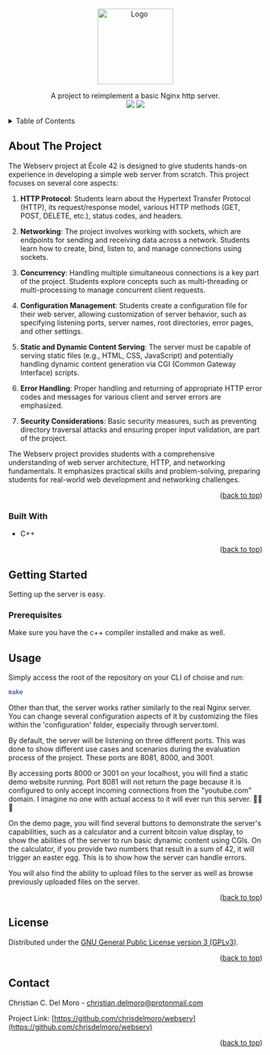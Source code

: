 <div id="top"></div>

<!-- PROJECT SHIELDS -->
<br/>
<p align="center">
    <img src="https://github.com/chrisdelmoro/42cursus/blob/main/resources/repo/webserve.png" alt="Logo" width="150" height="150">

  <p align="center">
    A project to reimplement a basic Nginx http server.
    <br/>
    <img src="https://img.shields.io/badge/Mandatory-OK-brightgreen"/>
    <img src="https://img.shields.io/badge/Final%20Score-100-blue"/>
  </p>
</p>



<!-- TABLE OF CONTENTS -->
<details>
  <summary>Table of Contents</summary>
  <ol>
    <li>
      <a href="#about-the-project">About The Project</a>
      <ul>
        <li><a href="#built-with">Built With</a></li>
      </ul>
    </li>
    <li>
      <a href="#getting-started">Getting Started</a>
      <ul>
        <li><a href="#prerequisites">Prerequisites</a></li>
        <li><a href="#installation">Installation</a></li>
      </ul>
    </li>
    <li><a href="#usage">Usage</a></li>
    <li><a href="#license">License</a></li>
    <li><a href="#contact">Contact</a></li>
  </ol>
</details>



<!-- ABOUT THE PROJECT -->
## About The Project

The Webserv project at École 42 is designed to give students hands-on experience in developing a simple web server from scratch. This project focuses on several core aspects:

1. **HTTP Protocol**: Students learn about the Hypertext Transfer Protocol (HTTP), its request/response model, various HTTP methods (GET, POST, DELETE, etc.), status codes, and headers.

2. **Networking**: The project involves working with sockets, which are endpoints for sending and receiving data across a network. Students learn how to create, bind, listen to, and manage connections using sockets.

3. **Concurrency**: Handling multiple simultaneous connections is a key part of the project. Students explore concepts such as multi-threading or multi-processing to manage concurrent client requests.

4. **Configuration Management**: Students create a configuration file for their web server, allowing customization of server behavior, such as specifying listening ports, server names, root directories, error pages, and other settings.

5. **Static and Dynamic Content Serving**: The server must be capable of serving static files (e.g., HTML, CSS, JavaScript) and potentially handling dynamic content generation via CGI (Common Gateway Interface) scripts.

6. **Error Handling**: Proper handling and returning of appropriate HTTP error codes and messages for various client and server errors are emphasized.

7. **Security Considerations**: Basic security measures, such as preventing directory traversal attacks and ensuring proper input validation, are part of the project.

The Webserv project provides students with a comprehensive understanding of web server architecture, HTTP, and networking fundamentals. It emphasizes practical skills and problem-solving, preparing students for real-world web development and networking challenges.

<p align="right">(<a href="#top">back to top</a>)</p>



### Built With

* C++

<p align="right">(<a href="#top">back to top</a>)</p>



<!-- GETTING STARTED -->
## Getting Started

Setting up the server is easy.

### Prerequisites

Make sure you have the c++ compiler installed and make as well. 


<!-- USAGE EXAMPLES -->
## Usage

Simply access the root of the repository on your CLI of choise and run:
```sh
make
```

Other than that, the server works rather similarly to the real Nginx server. You can change several configuration aspects of it by customizing the files within the 'configuration' folder, especially through server.toml.

By default, the server will be listening on three different ports. This was done to show different use cases and scenarios during the evaluation process of the project. These ports are 8081, 8000, and 3001.

By accessing ports 8000 or 3001 on your localhost, you will find a static demo website running. Port 8081 will not return the page because it is configured to only accept incoming connections from the "youtube.com" domain. I imagine no one with actual access to it will ever run this server. 🤣🤣🤣

On the demo page, you will find several buttons to demonstrate the server's capabilities, such as a calculator and a current bitcoin value display, to show the abilities of the server to run basic dynamic content using CGIs. On the calculator, if you provide two numbers that result in a sum of 42, it will trigger an easter egg. This is to show how the server can handle errors.

You will also find the ability to upload files to the server as well as browse previously uploaded files on the server.

<p align="right">(<a href="#top">back to top</a>)</p>


<!-- LICENSE -->
## License

Distributed under the [GNU General Public License version 3 (GPLv3)](https://www.gnu.org/licenses/gpl-3.0.html). 

<p align="right">(<a href="#top">back to top</a>)</p>



<!-- CONTACT -->
## Contact

Christian C. Del Moro - christian.delmoro@protonmail.com

Project Link: [https://github.com/chrisdelmoro/webserv](https://github.com/chrisdelmoro/webserv)

<p align="right">(<a href="#top">back to top</a>)</p>


<!-- MARKDOWN LINKS & IMAGES -->
<!-- https://www.markdownguide.org/basic-syntax/#reference-style-links -->
[product-screenshot]: ../images/screenshot.png
